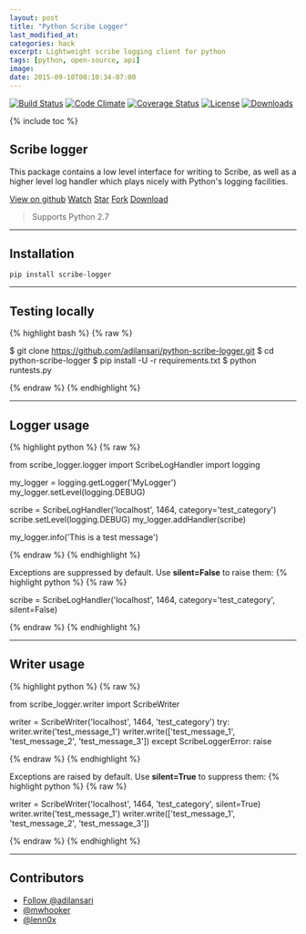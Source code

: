```yaml
---
layout: post
title: "Python Scribe Logger"
last_modified_at:
categories: hack
excerpt: Lightweight scribe logging client for python
tags: [python, open-source, api]
image:
date: 2015-09-10T00:10:34-07:00
---
```


[![Build
Status](https://travis-ci.org/adilansari/python-scribe-logger.svg?branch=master)](https://travis-ci.org/adilansari/python-scribe-logger)
[![Code
Climate](https://codeclimate.com/github/adilansari/python-scribe-logger/badges/gpa.svg)](https://codeclimate.com/github/adilansari/python-scribe-logger)
[![Coverage
Status](https://coveralls.io/repos/adilansari/python-scribe-logger/badge.svg?branch=master)](https://coveralls.io/r/adilansari/python-scribe-logger?branch=master)
[![License](https://img.shields.io/github/license/adilansari/python-scribe-logger.svg)](https://github.com/adilansari/python-scribe-logger/blob/master/LICENSE.mkd)
[![Downloads](https://img.shields.io/pypi/dm/scribe_logger.svg)](https://pypi.python.org/pypi/scribe_logger/)

{% include toc %}

## Scribe logger

This package contains a low level interface for writing to Scribe, as
well as a higher level log handler which plays nicely with Python's
logging facilities.

<!-- Place this tag where you want the button to render. -->
<a class="github-button" data-style="mega" href="https://github.com/adilansari/python-scribe-logger" >View on github</a>
<a class="github-button" href="https://github.com/adilansari/python-scribe-logger" data-icon="octicon-eye" data-style="mega" data-count-href="/adilansari/python-scribe-logger/watchers" data-count-api="/repos/adilansari/python-scribe-logger#subscribers_count" data-count-aria-label="# watchers on GitHub" aria-label="Watch adilansari/python-scribe-logger on GitHub">Watch</a>
<a class="github-button" href="https://github.com/adilansari/python-scribe-logger" data-icon="octicon-star" data-style="mega" data-count-href="/adilansari/python-scribe-logger/stargazers" data-count-api="/repos/adilansari/python-scribe-logger#stargazers_count" data-count-aria-label="# stargazers on GitHub" aria-label="Star adilansari/python-scribe-logger on GitHub">Star</a>
<a class="github-button" href="https://github.com/adilansari/python-scribe-logger/fork" data-icon="octicon-repo-forked" data-style="mega" data-count-href="/adilansari/python-scribe-logger/network" data-count-api="/repos/adilansari/python-scribe-logger#forks_count" data-count-aria-label="# forks on GitHub" aria-label="Fork adilansari/python-scribe-logger on GitHub">Fork</a>
<a class="github-button" href="https://github.com/adilansari/python-scribe-logger/archive/master.zip" data-icon="octicon-cloud-download" data-style="mega" aria-label="Download adilansari/python-scribe-logger on GitHub">Download</a>

> Supports Python 2.7

---

## Installation

`pip install scribe-logger`

---

## Testing locally

{% highlight bash %}
{% raw %}

$ git clone https://github.com/adilansari/python-scribe-logger.git
$ cd python-scribe-logger
$ pip install -U -r requirements.txt
$ python runtests.py

{% endraw %}
{% endhighlight %}

---

## Logger usage

{% highlight python %}
{% raw %}

from scribe_logger.logger import ScribeLogHandler
import logging

my_logger = logging.getLogger('MyLogger')
my_logger.setLevel(logging.DEBUG)

scribe = ScribeLogHandler('localhost', 1464, category='test_category')
scribe.setLevel(logging.DEBUG)
my_logger.addHandler(scribe)

my_logger.info('This is a test message')

{% endraw %}
{% endhighlight %}

Exceptions are suppressed by default. Use **silent=False** to raise
them:
{% highlight python %}
{% raw %}

scribe = ScribeLogHandler('localhost', 1464, category='test_category', silent=False)

{% endraw %}
{% endhighlight %}

---

## Writer usage

{% highlight python %}
{% raw %}

from scribe_logger.writer import ScribeWriter

writer = ScribeWriter('localhost', 1464, 'test_category')
try:
    writer.write('test_message_1')
    writer.write(['test_message_1', 'test_message_2', 'test_message_3'])
except ScribeLoggerError:
    raise

{% endraw %}
{% endhighlight %}

Exceptions are raised by default. Use **silent=True** to suppress
them:
{% highlight python %}
{% raw %}

writer = ScribeWriter('localhost', 1464, 'test_category', silent=True)
writer.write('test_message_1')
writer.write(['test_message_1', 'test_message_2', 'test_message_3'])

{% endraw %}
{% endhighlight %}

---

## Contributors
- <a class="github-button" href="https://github.com/adilansari" data-style="mega" data-count-href="/adilansari/followers" data-count-api="/users/adilansari#followers" data-count-aria-label="# followers on GitHub" aria-label="Follow @adilansari on GitHub">Follow @adilansari</a>
- [@mwhooker](https://github.com/mwhooker)
- [@lenn0x](https://github.com/lenn0x)
<!-- Place this tag right after the last button or just before your close body tag. -->
<script async defer id="github-bjs" src="https://buttons.github.io/buttons.js"></script>
